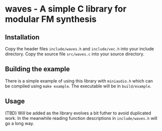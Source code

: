 # waves - A simple C library for modular FM synthesis

## Installation
Copy the header files `include/waves.h` and `include/vec.h` into your include directory.
Copy the source file `src/waves.c` into your source directory.

## Building the example
There is a simple example of using this library with `miniaudio.h` which can be compiled using `make example`.
The executable will be in `build/example`.

## Usage
(TBD) Will be added as the library evolves a bit futher to avoid duplicated work.
In the meanwhile reading function descriptions in `include/waves.h` will go a long way.
